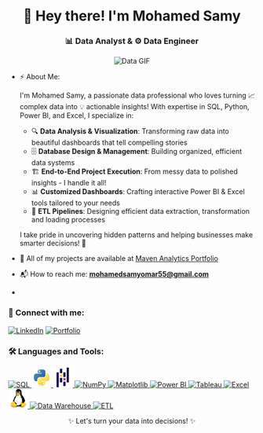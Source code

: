 <h1 align="center">👋 Hey there! I'm Mohamed Samy</h1>
<h3 align="center">📊 Data Analyst & ⚙️ Data Engineer</h3>

<div align="center">
  <img src="https://github.com/user-attachments/assets/e35c07be-d5a1-4b3c-8012-d381f958fdc1/68747470733a2f2f692e70696e696d672e636f6d2f6f726967696e616c732f65662f31362f65342f65663136653465363862306433636238316536626238613863333235386437652e676966" alt="Data GIF" />
</div>


- ⚡ About Me:
  
  I'm Mohamed Samy, a passionate data professional who loves turning 📈 complex data into 💡 actionable insights! With expertise in SQL, Python, Power BI, and Excel, I specialize in:

  - 🔍 **Data Analysis & Visualization**: Transforming raw data into beautiful dashboards that tell compelling stories
  - 🗄️ **Database Design & Management**: Building organized, efficient data systems
  - 🏗️ **End-to-End Project Execution**: From messy data to polished insights - I handle it all!
  - 📊 **Customized Dashboards**: Crafting interactive Power BI & Excel tools tailored to your needs
  - 🔄 **ETL Pipelines**: Designing efficient data extraction, transformation and loading processes

  I take pride in uncovering hidden patterns and helping businesses make smarter decisions! 🎯

- 🚀 All of my projects are available at [Maven Analytics Portfolio](https://mavenanalytics.io/profile/Mohamed-Samy/211625025)

- 📬 How to reach me: **mohamedsamyomar55@gmail.com**
- 
<h3 align="left">🤝 Connect with me:</h3>
<p align="left">
<a href="https://linkedin.com/in/mohamed-samy-ba9ba821b" target="blank"><img align="center" src="https://raw.githubusercontent.com/rahuldkjain/github-profile-readme-generator/master/src/images/icons/Social/linked-in-alt.svg" alt="LinkedIn" height="30" width="40" /></a>
<a href="https://mavenanalytics.io/profile/mohamed-samy/211625025" target="blank"><img align="center" src="https://raw.githubusercontent.com/rahuldkjain/github-profile-readme-generator/master/src/images/icons/Social/behance.svg" alt="Portfolio" height="30" width="40" /></a>
</p>

<h3 align="left">🛠️ Languages and Tools:</h3>
<p align="left"> 
  <a href="https://www.microsoft.com/en-us/sql-server" target="_blank" rel="noreferrer"> <img src="https://www.svgrepo.com/show/303229/microsoft-sql-server-logo.svg" alt="SQL" width="40" height="40"/> </a>
  <a href="https://www.python.org" target="_blank" rel="noreferrer"> <img src="https://raw.githubusercontent.com/devicons/devicon/master/icons/python/python-original.svg" alt="Python" width="40" height="40"/> </a>
  <a href="https://pandas.pydata.org/" target="_blank" rel="noreferrer"> <img src="https://raw.githubusercontent.com/devicons/devicon/2ae2a900d2f041da66e950e4d48052658d850630/icons/pandas/pandas-original.svg" alt="Pandas" width="40" height="40"/> </a>
  <a href="https://numpy.org/" target="_blank" rel="noreferrer"> <img src="https://upload.wikimedia.org/wikipedia/commons/3/31/NumPy_logo_2020.svg" alt="NumPy" width="40" height="40"/> </a>
  <a href="https://matplotlib.org/" target="_blank" rel="noreferrer"> <img src="https://upload.wikimedia.org/wikipedia/commons/8/84/Matplotlib_icon.svg" alt="Matplotlib" width="40" height="40"/> </a>
  <a href="https://powerbi.microsoft.com/" target="_blank" rel="noreferrer"> <img src="https://upload.wikimedia.org/wikipedia/commons/c/cf/Power_bi_logo_black.svg" alt="Power BI" width="40" height="40"/> </a>
  <a href="https://www.tableau.com/" target="_blank" rel="noreferrer"> <img src="https://cdn.worldvectorlogo.com/logos/tableau-software.svg" alt="Tableau" width="40" height="40"/> </a>
  <a href="https://www.microsoft.com/en-us/microsoft-365/excel" target="_blank" rel="noreferrer"> <img src="https://upload.wikimedia.org/wikipedia/commons/3/34/Microsoft_Office_Excel_%282019–present%29.svg" alt="Excel" width="40" height="40"/> </a>
  <a href="https://www.linux.org/" target="_blank" rel="noreferrer"> <img src="https://raw.githubusercontent.com/devicons/devicon/master/icons/linux/linux-original.svg" alt="Linux" width="40" height="40"/> </a>
  <a href="https://en.wikipedia.org/wiki/Data_warehouse" target="_blank" rel="noreferrer"> <img src="https://cdn-icons-png.flaticon.com/512/2779/2779775.png" alt="Data Warehouse" width="40" height="40"/> </a>
  <a href="https://en.wikipedia.org/wiki/Extract,_transform,_load" target="_blank" rel="noreferrer"> <img src="https://cdn-icons-png.flaticon.com/512/1045/1045909.png" alt="ETL" width="40" height="40"/> </a>
</p>

<p align="center">✨ Let's turn your data into decisions! ✨</p>
